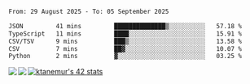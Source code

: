 <!--START_SECTION:waka-->

```txt
From: 29 August 2025 - To: 05 September 2025

JSON         41 mins         ██████████████▒░░░░░░░░░░   57.18 %
TypeScript   11 mins         ████░░░░░░░░░░░░░░░░░░░░░   15.91 %
CSV/TSV      9 mins          ███▒░░░░░░░░░░░░░░░░░░░░░   13.58 %
CSV          7 mins          ██▓░░░░░░░░░░░░░░░░░░░░░░   10.07 %
Python       2 mins          ▓░░░░░░░░░░░░░░░░░░░░░░░░   03.25 %
```

<!--END_SECTION:waka-->
<a href="https://github.com/anuraghazra/github-readme-stats">
  <img align="left" src="https://github-readme-stats.vercel.app/api?username=Tanesan&count_private=true&show_icons=true" />
<img align="left" src="https://github-readme-stats.vercel.app/api/top-langs/?username=Tanesan" />
</a>

[![ktanemur's 42 stats](https://badge42.vercel.app/api/v2/cl1wslf6s002109l771rng2w8/stats?cursusId=21&coalitionId=62)](https://github.com/JaeSeoKim/badge42)

